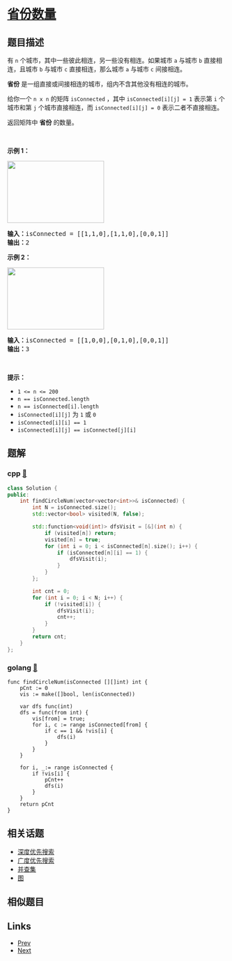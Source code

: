 
# [省份数量](https://leetcode-cn.com/problems/number-of-provinces)

## 题目描述

<div class="original__bRMd">
<div>
<p>有 <code>n</code> 个城市，其中一些彼此相连，另一些没有相连。如果城市 <code>a</code> 与城市 <code>b</code> 直接相连，且城市 <code>b</code> 与城市 <code>c</code> 直接相连，那么城市 <code>a</code> 与城市 <code>c</code> 间接相连。</p>

<p><strong>省份</strong> 是一组直接或间接相连的城市，组内不含其他没有相连的城市。</p>

<p>给你一个 <code>n x n</code> 的矩阵 <code>isConnected</code> ，其中 <code>isConnected[i][j] = 1</code> 表示第 <code>i</code> 个城市和第 <code>j</code> 个城市直接相连，而 <code>isConnected[i][j] = 0</code> 表示二者不直接相连。</p>

<p>返回矩阵中 <strong>省份</strong> 的数量。</p>

<p> </p>

<p><strong>示例 1：</strong></p>
<img alt="" src="https://assets.leetcode.com/uploads/2020/12/24/graph1.jpg" style="width: 222px; height: 142px;" />
<pre>
<strong>输入：</strong>isConnected = [[1,1,0],[1,1,0],[0,0,1]]
<strong>输出：</strong>2
</pre>

<p><strong>示例 2：</strong></p>
<img alt="" src="https://assets.leetcode.com/uploads/2020/12/24/graph2.jpg" style="width: 222px; height: 142px;" />
<pre>
<strong>输入：</strong>isConnected = [[1,0,0],[0,1,0],[0,0,1]]
<strong>输出：</strong>3
</pre>

<p> </p>

<p><strong>提示：</strong></p>

<ul>
	<li><code>1 <= n <= 200</code></li>
	<li><code>n == isConnected.length</code></li>
	<li><code>n == isConnected[i].length</code></li>
	<li><code>isConnected[i][j]</code> 为 <code>1</code> 或 <code>0</code></li>
	<li><code>isConnected[i][i] == 1</code></li>
	<li><code>isConnected[i][j] == isConnected[j][i]</code></li>
</ul>
</div>
</div>


## 题解

### cpp [🔗](number-of-provinces.cpp) 
```cpp
class Solution {
public:
    int findCircleNum(vector<vector<int>>& isConnected) {
        int N = isConnected.size();
        std::vector<bool> visited(N, false);

        std::function<void(int)> dfsVisit = [&](int n) {
            if (visited[n]) return;
            visited[n] = true;
            for (int i = 0; i < isConnected[n].size(); i++) {
                if (isConnected[n][i] == 1) {
                    dfsVisit(i);
                }     
            }
        };

        int cnt = 0;
        for (int i = 0; i < N; i++) {
            if (!visited[i]) {
                dfsVisit(i);
                cnt++;
            }
        }
        return cnt;
    }
};
```
### golang [🔗](number-of-provinces.go) 
```golang
func findCircleNum(isConnected [][]int) int {
    pCnt := 0
    vis := make([]bool, len(isConnected))
    
    var dfs func(int)
    dfs = func(from int) {
        vis[from] = true;
        for i, c := range isConnected[from] {
            if c == 1 && !vis[i] {
                dfs(i)
            }
        }
    }

    for i, _:= range isConnected {
        if !vis[i] {
            pCnt++
            dfs(i)
        }
    }
    return pCnt
}
```


## 相关话题

- [深度优先搜索](https://leetcode-cn.com/tag/depth-first-search) 
- [广度优先搜索](https://leetcode-cn.com/tag/breadth-first-search) 
- [并查集](https://leetcode-cn.com/tag/union-find) 
- [图](https://leetcode-cn.com/tag/graph) 


## 相似题目



## Links

- [Prev](../diameter-of-binary-tree/README.md) 
- [Next](../student-attendance-record-i/README.md) 

